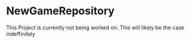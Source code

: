 # NewGameRepository
 This Project is currently not being worked on.
 This will likely be the case indeffinitely
